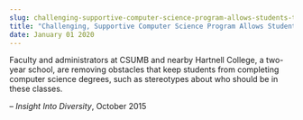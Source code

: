 ```yaml
---
slug: challenging-supportive-computer-science-program-allows-students-to-excel
title: "Challenging, Supportive Computer Science Program Allows Students to Excel"
date: January 01 2020
---
```


 
<p>
  Faculty and administrators at CSUMB and nearby Hartnell College, a
  two&#45;year school, are removing obstacles that keep students from completing
  computer science degrees, such as stereotypes about who should be in these
  classes.
</p>
<p>– <em>Insight Into Diversity</em>, October 2015</p>
 

